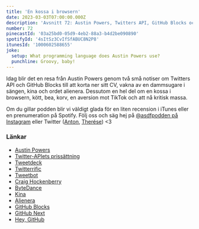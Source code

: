 ```yaml
---
title: 'En kossa i browsern'
date: 2023-03-03T07:00:00.000Z
description: 'Avsnitt 72: Austin Powers, Twitters API, GitHub Blocks och deras RnD-avdelning, kina, ordet alienera och mycket annat.'
number: 72
pinecastId: '03a25bd0-05d9-4eb2-88a3-b4d2be090890'
spotifyId: '4sItSz3CvIfSfABUC8N2P8'
itunesId: '1000602588655'
joke:
  setup: What programming language does Austin Powers use?
  punchline: Groovy, baby!
---
```


Idag blir det en resa från Austin Powers genom två små notiser om Twitters API och GitHub Blocks till att korta ner sitt CV, vakna av en dammsugare i sängen, kina och ordet alienera. Dessutom en hel del om en kossa i browsern, kött, bea, korv, en aversion mot TikTok och att nå kritisk massa.

Om du gillar podden blir vi väldigt glada för en liten recension i iTunes eller en prenumeration på Spotify. Följ oss och säg hej på [@asdfpodden på Instagram](https://www.instagram.com/asdfpodden/) eller Twitter ([Anton](https://twitter.com/Awnton), [Therése](https://twitter.com/tkomstadius)) &lt;3

### Länkar

- [Austin Powers](https://en.wikipedia.org/wiki/Austin_Powers)
- [Twitter-APIets prissättning](https://twitter.com/bantg/status/1621428909861396482)
- [Tweetdeck](https://tweetdeck.twitter.com/)
- [Twitterrific](https://twitterrific.com/beyond)
- [Tweetbot](https://tapbots.com/tweetbot/)
- [Craig Hockenberry](https://furbo.org/)
- [ByteDance](https://www.bytedance.com/en/)
- [Kina](https://sv.wikipedia.org/wiki/Kina)
- [Alienera](https://sv.wiktionary.org/wiki/alienera)
- [GitHub Blocks](https://blocks.githubnext.com/)
- [GitHub Next](https://githubnext.com/)
- [Hey, GitHub](https://githubnext.com/projects/hey-github/)

